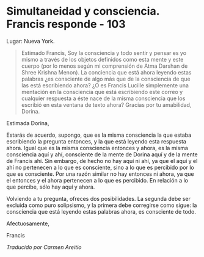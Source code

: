 # Simultaneidad y consciencia. Francis responde - 103

Lugar: Nueva York.

>Estimado Francis, Soy la consciencia y todo sentir y pensar es yo mismo a través de los objetos definidos como esta mente y este cuerpo (por lo menos según mi comprensión de Atma Darshan de Shree Krishna Menon). La conciencia que está ahora leyendo estas palabras ¿es consciente de algo más que de la consciencia de que las está escribiendo ahora? ¿O es Francis Lucille simplemente una mentación en la consciencia que está escribiendo este correo y cualquier respuesta a éste nace de la misma consciencia que los escribió en esta ventana de texto ahora? Gracias por tu amabilidad, Dorina.

Estimada Dorina,

Estarás de acuerdo, supongo, que es la misma consciencia la que estaba escribiendo la pregunta entonces, y la que está leyendo esta respuesta ahora. Igual que es la misma consciencia entonces y ahora, es la misma consciencia aquí y ahí, consciente de la mente de Dorina aquí y de la mente de Francis ahí. Sin embargo, de hecho no hay aquí ni ahí, ya que el aquí y el ahí no pertenecen a lo que es consciente, sino a lo que es percibido por lo que es consciente. Por una razón similar no hay entonces ni ahora, ya que el entonces y el ahora pertenecen a lo que es percibido. En relación a lo que percibe, sólo hay aquí y ahora.

Volviendo a tu pregunta, ofreces dos posibilidades. La segunda debe ser excluida como puro solipsismo, y la primera debe corregirse como sigue: la consciencia que está leyendo estas palabras ahora, es consciente de todo.

Afectuosamente,

Francis

_Traducido por Carmen Areitio_

